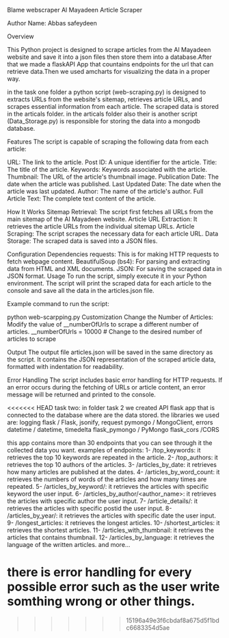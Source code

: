 Blame
webscraper
Al Mayadeen Article Scraper

Author
Name: Abbas safeydeen

Overview

This Python project is designed to scrape articles from the Al Mayadeen website and save it into a json files then store them into a database.After that we made a flaskAPI App that countains endpoints for the url that can retrieve data.Then we used amcharts for visualizing the data in a proper way.

in the task one folder a python script (web-scraping.py) is designed to extracts URLs from the website's sitemap, retrieves article URLs, and scrapes essential information from each article. The scraped data is stored in the articals folder.
in the articals folder also their is another script (Data_Storage.py) is responsible for storing the data into a mongodb database.

Features
The script is capable of scraping the following data from each article:

URL: The link to the article.
Post ID: A unique identifier for the article.
Title: The title of the article.
Keywords: Keywords associated with the article.
Thumbnail: The URL of the article's thumbnail image.
Publication Date: The date when the article was published.
Last Updated Date: The date when the article was last updated.
Author: The name of the article's author.
Full Article Text: The complete text content of the article.

How It Works
Sitemap Retrieval: The script first fetches all URLs from the main sitemap of the Al Mayadeen website.
Article URL Extraction: It retrieves the article URLs from the individual sitemap URLs.
Article Scraping: The script scrapes the necessary data for each article URL.
Data Storage: The scraped data is saved into a JSON files.

Configuration
Dependencies
requests: This is for making HTTP requests to fetch webpage content.
BeautifulSoup (bs4): For parsing and extracting data from HTML and XML documents.
JSON: For saving the scraped data in JSON format.
Usage
To run the script, simply execute it in your Python environment. The script will print the scraped data for each article to the console and save all the data in the articles.json file.

Example command to run the script:

python web-scarpping.py
Customization
Change the Number of Articles: Modify the value of __numberOfUrls to scrape a different number of articles. __numberOfUrls = 10000  # Change to the desired number of articles to scrape

Output
The output file articles.json will be saved in the same directory as the script. It contains the JSON representation of the scraped article data, formatted with indentation for readability.

Error Handling
The script includes basic error handling for HTTP requests. If an error occurs during the fetching of URLs or article content, an error message will be returned and printed to the console.

<<<<<<< HEAD
task two:
in folder task 2 we created API flask app that is connected to the database where are the data stored.
the libraries we used are:
logging
flask / Flask, jsonify, request
pymongo / MongoClient, errors
datetime / datetime, timedelta
flask_pymongo / PyMongo
flask_cors /CORS

this app contains more than 30 endpoints that you can see through it the collected data you want.
examples of endpoints:
1- /top_keywords: it retrieves the top 10 keywords are repeated in the article.
2- /top_authors: it retrieves the top 10 authors of the articles.
3- /articles_by_date: it retrieves how many articles are published at the dates.
4- /articles_by_word_count: it retrieves the numbers of words of the articles and how many times are repeated.
5- /articles_by_keyword/<keyword>: it retrieves the articles with specific keyword the user input.
6- /articles_by_author/<author_name>: it retrieves the articles with specific author the user input.
7- /article_details/<postid>: it retrieves the articles with specific postid the user input.
8- /articles_by_year/<year>: it retrieves the articles with specific date the user input.
9- /longest_articles: it retrieves the longest articles.
10- /shortest_articles: it retrieves the shortest articles.
11- /articles_with_thumbnail: it retrieves the articles that contains thumbnail.
12- /articles_by_language: it retrieves the  language of the written articles.
and more...

there is error handling for every possible error such as the user write somthing wrong or other things.
=======

>>>>>>> 15196a49e3f6cbdaf8a675d5f1bdc6683354d5ae

